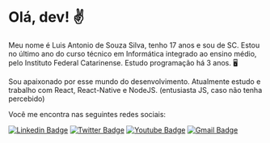 # Olá, dev! ✌

Meu nome é Luis Antonio de Souza Silva, tenho 17 anos e sou de SC. Estou no último ano do curso técnico em Informática integrado ao ensino médio, pelo Instituto Federal Catarinense. Estudo programação há 3 anos. 🖥️

Sou apaixonado por esse mundo do desenvolvimento. Atualmente estudo e trabalho com React, React-Native e NodeJS. (entusiasta JS, caso não tenha percebido)


Você me encontra nas seguintes redes sociais: 

[![Linkedin Badge](https://img.shields.io/badge/-Luis%20Antonio-0077B5?style=flat-square&logo=Linkedin&logoColor=white&link=https://www.linkedin.com/in/luis-antonio-souza-silva-bb0635197/)](https://www.linkedin.com/in/luis-antonio-souza-silva-bb0635197/) [![Twitter Badge](https://img.shields.io/badge/-@zCOCHIz-1DA1F2?style=flat-square&labelColor=1DA1F2&logo=twitter&logoColor=white&link=https://twitter.com/zCOCHIz)](https://twitter.com/zCOCHIZ)  [![Youtube Badge](https://img.shields.io/badge/-Youtube-FF0000?style=flat-square&labelColor=FF0000&logo=youtube&logoColor=white&link=https://www.youtube.com/channel/UC4NA0sh8n4ZNm76MsFyi2OQ)](https://www.youtube.com/channel/UC4NA0sh8n4ZNm76MsFyi2OQ) [![Gmail Badge](https://img.shields.io/badge/-@zchicoz-E41280?style=flat-square&logo=instagram&logoColor=white&link=https://www.instagram.com/zchicoz/?hl=pt-br)](https://www.instagram.com/zchicoz/?hl=pt-br)
